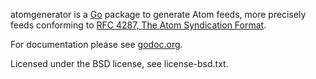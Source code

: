 atomgenerator is a [Go](http://golang.org/) package to generate Atom
feeds, more precisely feeds conforming to [RFC 4287, The Atom
Syndication Format](http://www.ietf.org/rfc/rfc4287.txt).

For documentation please see
[godoc.org](http://godoc.org/github.com/thomas11/atomgenerator).

Licensed under the BSD license, see license-bsd.txt.
